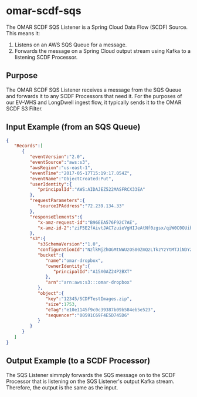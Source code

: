 # omar-scdf-sqs
The OMAR SCDF SQS Listener is a Spring Cloud Data Flow (SCDF) Source.
This means it:
1. Listens on an AWS SQS Queue for a message.
2. Forwards the message on a Spring Cloud output stream using Kafka to a listening SCDF Processor.

## Purpose
The OMAR SCDF SQS Listener receives a message from the SQS Queue and forwards it to any SCDF Processors that need it. For the purposes of our EV-WHS and LongDwell ingest flow, it typically sends it to the OMAR SCDF S3 Filter.

## Input Example (from an SQS Queue)
```json
{
   "Records":[
      {
         "eventVersion":"2.0",
         "eventSource":"aws:s3",
         "awsRegion":"us-east-1",
         "eventTime":"2017-05-17T15:19:17.054Z",
         "eventName":"ObjectCreated:Put",
         "userIdentity":{
            "principalId":"AWS:AIDAJEZ522MASFRCX33EA"
         },
         "requestParameters":{
            "sourceIPAddress":"72.239.134.33"
         },
         "responseElements":{
            "x-amz-request-id":"B96EEA576F92C7AE",
            "x-amz-id-2":"ziF5E2fAivtJAC7zuieVgHIJeAtNf0zgsx/qiW0C0OUibZQw0OgZs75EEmxYnENGwnlYBAfljyA="
         },
         "s3":{
            "s3SchemaVersion":"1.0",
            "configurationId":"NzlkMjZhOGMtNWUzOS00ZmQzLTkzYzYtMTJiNDY2N2Y2ZjUw",
            "bucket":{
               "name":"omar-dropbox",
               "ownerIdentity":{
                  "principalId":"A15X0AZ24P2BXT"
               },
               "arn":"arn:aws:s3:::omar-dropbox"
            },
            "object":{
               "key":"12345/SCDFTestImages.zip",
               "size":1753,
               "eTag":"e10e1145f9c0c39387b09b584eb5e523",
               "sequencer":"00591C69F4E5D745D6"
            }
         }
      }
   ]
}
```

## Output Example (to a SCDF Processor)
The SQS Listener simmply forwards the SQS message on to the SCDF Processor that is listening on the SQS Listener's output Kafka stream. Therefore, the output is the same as the input.
